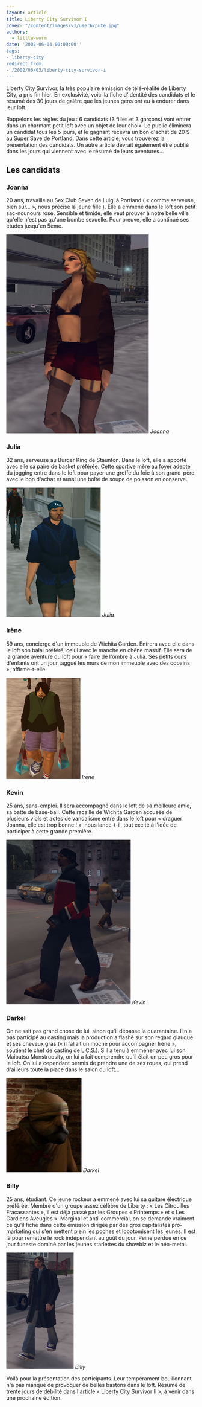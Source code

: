```yaml
---
layout: article
title: Liberty City Survivor I
cover: "/content/images/v1/user6/pute.jpg"
authors:
  - little-worm
date: '2002-06-04 00:00:00''
tags:
- liberty-city
redirect_from:
- /2002/06/03/liberty-city-survivor-i
---
```


Liberty City Survivor, la très populaire émission de télé-réalité de Liberty City, a pris fin hier. En exclusivité, voici la fiche d'identité des candidats et le résumé des 30 jours de galère que les jeunes gens ont eu à endurer dans leur loft.

Rappelons les règles du jeu : 6 candidats (3 filles et 3 garçons) vont entrer dans un charmant petit loft avec un objet de leur choix. Le public éliminera un candidat tous les 5 jours, et le gagnant recevra un bon d'achat de 20 $ au Super Save de Portland. Dans cette article, vous trouverez la présentation des candidats. Un autre article devrait également être publié dans les jours qui viennent avec le résumé de leurs aventures...

## Les candidats

### Joanna

20 ans, travaille au Sex Club Seven de Luigi à Portland ( « comme serveuse, bien sûr... », nous précise la jeune fille ). Elle a emmené dans le loft son petit sac-nounours rose. Sensible et timide, elle veut prouver à notre belle ville qu'elle n'est pas qu'une bombe sexuelle. Pour preuve, elle a continué ses études jusqu'en 5ème.

![Joanna](/content/images/v1/user6/pute2.jpg)
_Joanna_

### Julia

32 ans, serveuse au Burger King de Staunton. Dans le loft, elle a apporté avec elle sa paire de basket préférée. Cette sportive mère au foyer adepte du jogging entre dans le loft pour payer une greffe du foie à son grand-père avec le bon d'achat et aussi une boîte de soupe de poisson en conserve.

![Julia](/content/images/v1/user6/jogging2.jpg)
_Julia_

### Irène

59 ans, concierge d'un immeuble de Wichita Garden. Entrera avec elle dans le loft son balai préféré, celui avec le manche en chêne massif. Elle sera de la grande aventure du loft pour « faire de l'ombre à Julia. Ses petits cons d'enfants ont un jour taggué les murs de mon immeuble avec des copains », affirme-t-elle.

![Irène](/content/images/v1/user6/titgrosse.jpg)
_Irène_

### Kevin

25 ans, sans-emploi. Il sera accompagné dans le loft de sa meilleure amie, sa batte de base-ball. Cette racaille de Wichita Garden accusée de plusieurs viols et actes de vandalisme entre dans le loft pour « draguer Joanna, elle est trop bonne ! », nous lance-t-il, tout excité à l'idée de participer à cette grande première.

![Kevin](/content/images/v1/user6/redjack.jpg)
_Kevin_

### Darkel

On ne sait pas grand chose de lui, sinon qu'il dépasse la quarantaine. Il n'a pas participé au casting mais la production a flashé sur son regard glauque et ses cheveux gras (« il fallait un moche pour accompagner Irène », soutient le chef de casting de L.C.S.). S'il a tenu à emmener avec lui son Maibatsu Monstruosity, on lui a fait comprendre qu'il était un peu gros pour le loft. On lui a cependant permis de prendre une de ses roues, qui prend d'ailleurs toute la place dans le salon du loft...

![Darkel](/content/images/v1/user6/darkel.jpg)
_Darkel_

### Billy

25 ans, étudiant. Ce jeune rockeur a emmené avec lui sa guitare électrique préférée. Membre d'un groupe assez célèbre de Liberty : « Les Citrouilles Fracassantes », il est déjà passé par les Groupes « Printemps » et « Les Gardiens Aveugles ». Marginal et anti-commercial, on se demande vraiment ce qu'il fiche dans cette émission dirigée par des gros capitalistes pro-marketing qui s'en mettent plein les poches et lobotomisent les jeunes. Il est là pour remettre le rock indépendant au goût du jour. Peine perdue en ce jour funeste dominé par les jeunes starlettes du showbiz et le néo-metal.

![Billy](/content/images/v1/user6/etudiant.jpg)
_Billy_

Voilà pour la présentation des participants. Leur tempérament bouillonnant n'a pas manqué de provoquer de belles bastons dans le loft. Résumé de trente jours de débilité dans l'article « Liberty City Survivor II », à venir dans une prochaine édition.